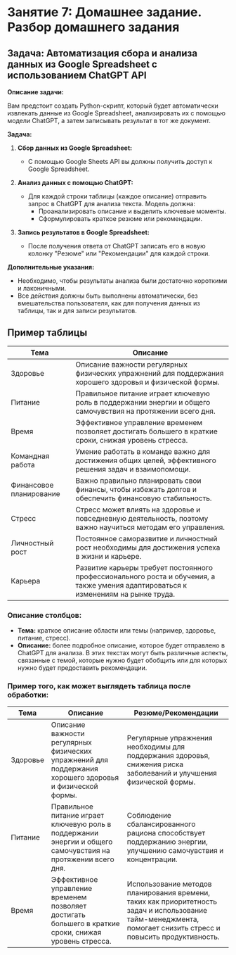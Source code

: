 # Занятие 7: Домашнее задание. Разбор домашнего задания

## Задача: **Автоматизация сбора и анализа данных из Google Spreadsheet с использованием ChatGPT API**

**Описание задачи:**

Вам предстоит создать Python-скрипт, который будет автоматически извлекать данные из Google Spreadsheet, анализировать их с помощью модели ChatGPT, а затем записывать результат в тот же документ.

**Задача:**

1. **Сбор данных из Google Spreadsheet:**
    - С помощью Google Sheets API вы должны получить доступ к Google Spreadsheet.

2. **Анализ данных с помощью ChatGPT:**
    - Для каждой строки таблицы (каждое описание) отправить запрос в ChatGPT для анализа текста. Модель должна:
        - Проанализировать описание и выделить ключевые моменты.
        - Сформулировать краткое резюме или рекомендации.

3. **Запись результатов в Google Spreadsheet:**
    - После получения ответа от ChatGPT записать его в новую колонку "Резюме" или "Рекомендации" для каждой строки.

**Дополнительные указания:**

- Необходимо, чтобы результаты анализа были достаточно короткими и лаконичными.
- Все действия должны быть выполнены автоматически, без вмешательства пользователя, как для получения данных из таблицы, так и для записи результатов.

## Пример таблицы

| **Тема**                | **Описание**                                                                                                                        |
|-------------------------|-------------------------------------------------------------------------------------------------------------------------------------|
| Здоровье                | Описание важности регулярных физических упражнений для поддержания хорошего здоровья и физической формы.                            |
| Питание                 | Правильное питание играет ключевую роль в поддержании энергии и общего самочувствия на протяжении всего дня.                        |
| Время                   | Эффективное управление временем позволяет достигать большего в краткие сроки, снижая уровень стресса.                               |
| Командная работа        | Умение работать в команде важно для достижения общих целей, эффективного решения задач и взаимопомощи.                              |
| Финансовое планирование | Важно правильно планировать свои финансы, чтобы избежать долгов и обеспечить финансовую стабильность.                               |
| Стресс                  | Стресс может влиять на здоровье и повседневную деятельность, поэтому важно научиться методам его управления.                        |
| Личностный рост         | Постоянное саморазвитие и личностный рост необходимы для достижения успеха в жизни и карьере.                                       |
| Карьера                 | Развитие карьеры требует постоянного профессионального роста и обучения, а также умения адаптироваться к изменениям на рынке труда. |

### Описание столбцов:

- **Тема:** краткое описание области или темы (например, здоровье, питание, стресс).
- **Описание:** более подробное описание, которое будет отправлено в ChatGPT для анализа. В этих текстах могут быть различные аспекты, связанные с темой, которые нужно будет обобщить или для которых нужно будет предоставить рекомендации.

### Пример того, как может выглядеть таблица после обработки:

| **Тема**                | **Описание**                                                                                                                        | **Резюме/Рекомендации**                                                                                                                                         |
|-------------------------|-------------------------------------------------------------------------------------------------------------------------------------|-----------------------------------------------------------------------------------------------------------------------------------------------------------------|
| Здоровье                | Описание важности регулярных физических упражнений для поддержания хорошего здоровья и физической формы.                            | Регулярные упражнения необходимы для поддержания здоровья, снижения риска заболеваний и улучшения физической формы.                                             |
| Питание                 | Правильное питание играет ключевую роль в поддержании энергии и общего самочувствия на протяжении всего дня.                        | Соблюдение сбалансированного рациона способствует поддержанию энергии, улучшению самочувствия и концентрации.                                                   |
| Время                   | Эффективное управление временем позволяет достигать большего в краткие сроки, снижая уровень стресса.                               | Использование методов планирования времени, таких как приоритетность задач и использование тайм-менеджмента, помогает снизить стресс и повысить продуктивность. |
